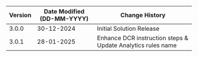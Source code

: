 | **Version** | **Date Modified (DD-MM-YYYY)** | **Change History**                                          |
|-------------|--------------------------------|-------------------------------------------------------------|
| 3.0.0       | 30-12-2024                     | Initial Solution Release                                    |
| 3.0.1       | 28-01-2025                     | Enhance DCR instruction steps & Update Analytics rules name |

